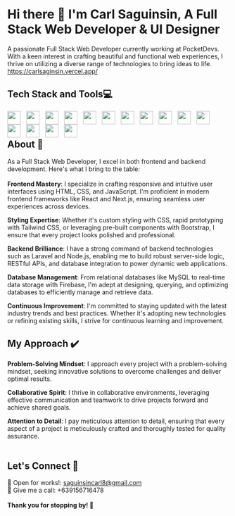 # Hi there 👋 I'm Carl Saguinsin, A Full Stack Web Developer & UI Designer
A passionate Full Stack Web Developer currently working at PocketDevs. With a keen interest in crafting beautiful and functional web experiences, I thrive on utilizing a diverse range of technologies to bring ideas to life.
<br />
https://carlsaginsin.vercel.app/
<br />
## Tech Stack and Tools💻
<img align="left" width="30px" style="padding-right:10px;" src="https://cdn.jsdelivr.net/gh/devicons/devicon/icons/html5/html5-original.svg" />
<img align="left" width="30px" style="padding-right:10px;" src="https://cdn.jsdelivr.net/gh/devicons/devicon/icons/css3/css3-original.svg" />
<img align="left" width="30px" style="padding-right:10px;" src="https://cdn.jsdelivr.net/gh/devicons/devicon/icons/javascript/javascript-original.svg" />
<img align="left" width="30px" style="padding-right:10px;" src="https://cdn.jsdelivr.net/gh/devicons/devicon/icons/bootstrap/bootstrap-original.svg" />
<img align="left" width="30px" style="padding-right:10px;" src="https://cdn.jsdelivr.net/gh/devicons/devicon@latest/icons/tailwindcss/tailwindcss-original.svg" />
<img align="left" width="30px" style="padding-right:10px;" src="https://cdn.jsdelivr.net/gh/devicons/devicon/icons/jquery/jquery-original.svg" />
<img align="left" width="30px" style="padding-right:10px;" src="https://cdn.jsdelivr.net/gh/devicons/devicon/icons/react/react-original.svg" />
<img align="left" width="30px" style="padding-right:10px;" src="https://cdn.jsdelivr.net/gh/devicons/devicon@latest/icons/nextjs/nextjs-original.svg" />
<img align="left" width="30px" style="padding-right:10px;"  src="https://cdn.jsdelivr.net/gh/devicons/devicon/icons/nodejs/nodejs-original.svg" />
<img align="left" width="30px" style="padding-right:10px;"  src="https://cdn.jsdelivr.net/gh/devicons/devicon/icons/firebase/firebase-plain.svg" />
<img align="left" width="30px" style="padding-right:10px;"  src="https://cdn.jsdelivr.net/gh/devicons/devicon@latest/icons/laravel/laravel-original.svg" />
<img align="left" width="30px" style="padding-right:10px;"  src="https://cdn.jsdelivr.net/gh/devicons/devicon@latest/icons/livewire/livewire-original.svg" />
<img align="left" width="30px" style="padding-right:10px;"  src="https://cdn.jsdelivr.net/gh/devicons/devicon/icons/mysql/mysql-plain-wordmark.svg" />
<img align="left" width="30px" style="padding-right:10px;"  src="https://cdn.jsdelivr.net/gh/devicons/devicon/icons/git/git-original.svg" />
<img align="left" width="30px" style="padding-right:10px;"  src="https://cdn.jsdelivr.net/gh/devicons/devicon/icons/github/github-original.svg" />
<br/>
<br/>

## About 📑
As a Full Stack Web Developer, I excel in both frontend and backend development. Here's what I bring to the table:
<br />
<br />
**Frontend Mastery**: I specialize in crafting responsive and intuitive user interfaces using HTML, CSS, and JavaScript. I'm proficient in modern frontend frameworks like React and Next.js, ensuring seamless user experiences across devices.

**Styling Expertise**: Whether it's custom styling with CSS, rapid prototyping with Tailwind CSS, or leveraging pre-built components with Bootstrap, I ensure that every project looks polished and professional.

**Backend Brilliance**: I have a strong command of backend technologies such as Laravel and Node.js, enabling me to build robust server-side logic, RESTful APIs, and database integration to power dynamic web applications.

**Database Management**: From relational databases like MySQL to real-time data storage with Firebase, I'm adept at designing, querying, and optimizing databases to efficiently manage and retrieve data.

**Continuous Improvement**: I'm committed to staying updated with the latest industry trends and best practices. Whether it's adopting new technologies or refining existing skills, I strive for continuous learning and improvement.

## My Approach ✔️
**Problem-Solving Mindset**: I approach every project with a problem-solving mindset, seeking innovative solutions to overcome challenges and deliver optimal results.

**Collaborative Spirit**: I thrive in collaborative environments, leveraging effective communication and teamwork to drive projects forward and achieve shared goals.

**Attention to Detail**: I pay meticulous attention to detail, ensuring that every aspect of a project is meticulously crafted and thoroughly tested for quality assurance.
<br/>
<br/>
## Let's Connect 🤟

📧 Open for works!: saguinsincarl8@gmail.com
<br />
📱 Give me a call: +639156716478
<br/>
<br/>
 **Thank you for stopping by! 🚀**

<!--
**CSaguinsin/CSaguinsin** is a ✨ _special_ ✨ repository because its `README.md` (this file) appears on your GitHub profile.

Here are some ideas to get you started:

- 🔭 I’m currently working on ...
- 🌱 I’m currently learning ...
- 👯 I’m looking to collaborate on ...
- 🤔 I’m looking for help with ...
- 💬 Ask me about ...
- 📫 How to reach me: ...
- 😄 Pronouns: ...
- ⚡ Fun fact: ...
-->

